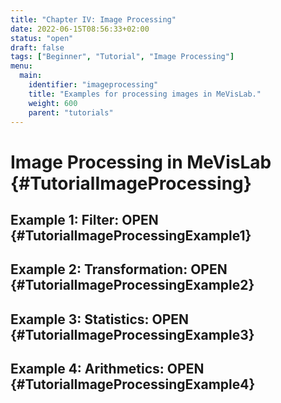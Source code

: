 ```yaml
---
title: "Chapter IV: Image Processing"
date: 2022-06-15T08:56:33+02:00
status: "open"
draft: false
tags: ["Beginner", "Tutorial", "Image Processing"]
menu: 
  main:
    identifier: "imageprocessing"
    title: "Examples for processing images in MeVisLab."
    weight: 600
    parent: "tutorials"
---
```

# Image Processing in MeVisLab {#TutorialImageProcessing}

## Example 1: Filter: OPEN {#TutorialImageProcessingExample1}
## Example 2: Transformation: OPEN {#TutorialImageProcessingExample2}
## Example 3: Statistics: OPEN {#TutorialImageProcessingExample3}
## Example 4: Arithmetics: OPEN {#TutorialImageProcessingExample4}